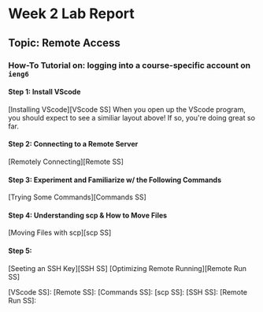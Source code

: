 # Week 2 Lab Report
## Topic: Remote Access 

### How-To Tutorial on: logging into a course-specific account on `ieng6`
#### Step 1: Install VScode
[Installing VScode][VScode SS]
When you open up the VScode program, you should expect to see a similiar layout above! If so, you're doing great so far.

#### Step 2: Connecting to a Remote Server
[Remotely Connecting][Remote SS]

#### Step 3: Experiment and Familiarize w/ the Following Commands
[Trying Some Commands][Commands SS]

#### Step 4: Understanding scp & How to Move Files
[Moving Files with scp][scp SS]

#### Step 5: 
[Seeting an SSH Key][SSH SS]
[Optimizing Remote Running][Remote Run SS]


[VScode SS]:
[Remote SS]:
[Commands SS]:
[scp SS]:
[SSH SS]:
[Remote Run SS]:
